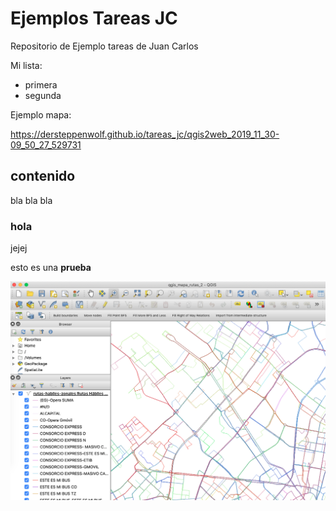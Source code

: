 #  Ejemplos Tareas JC


Repositorio de Ejemplo tareas de Juan Carlos

Mi lista:
- primera
- segunda

Ejemplo mapa:

https://dersteppenwolf.github.io/tareas_jc/qgis2web_2019_11_30-09_50_27_529731

## contenido

bla bla bla

### hola

jejej


esto es una **prueba**


![el nombre](images/00_mapa.png)



